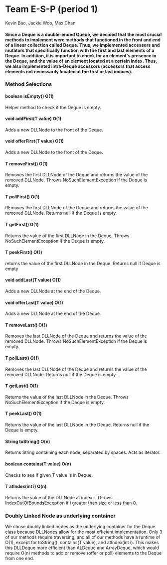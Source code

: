 # Team  E-S-P (period 1)
Kevin Bao,
Jackie Woo,
Max Chan

#### Since a Deque is a double-ended Queue, we decided that the most crucial methods to implement were methods that functioned in the front and end of a linear collection called Deque. Thus, we implemented accessors and mutators that specifically function with the first and last elements of a Deque. In addition, it is important to check for an element's presence in the Deque, and the value of an element located at a certain index. Thus, we also implemented intra-Deque accessors (accessors that access elements not necessarily located at the first or last indices).  
### Method Selections
#### boolean isEmpty() O(1)
<t>Helper method to check if the Deque is empty.
#### void addFirst(T value) O(1)
<t>Adds a new DLLNode to the front of the Deque.
#### void offerFirst(T value) O(1)
<t>Adds a new DLLNode to the front of the Deque.
#### T removeFirst() O(1)
<t>Removes the first DLLNode of the Deque and returns the value of the removed DLLNode.
Throws NoSuchElementException if the Deque is empty.
#### T pollFirst() O(1)
<t>REmoves the first DLLNode of the Deque and returns the value of the removed DLLNode. Returns null if the Deque is empty.
#### T getFirst() O(1)
<t>Returns the value of the first DLLNode in the Deque.
Throws NoSuchElementException if the Deque is empty.
#### T peekFirst() O(1)
<t> returns the value of the first DLLNode in the Deque. Returns null if Deque is empty
#### void addLast(T value) O(1)
<t>Adds a new DLLNode at the end of the Deque.
#### void offerLast(T value) O(1)
<t>Adds a new DLLNode at the end of the Deque.
#### T removeLast() O(1)
<t>Removes the last DLLNode of the Deque and returns the value of the removed DLLNode. 
Throws NoSuchElementException if the Deque is empty.
#### T pollLast() O(1)
<t>Removes the last DLLNode of the Deque and returns the value of the removed DLLNode. Returns null if the Deque is empty.
#### T getLast() O(1)
<t>Returns the value of the last DLLNode in the Deque.
Throws NoSuchElementException if the Deque is empty.
#### T peekLast() O(1)
<t>Returns the value of the last DLLNode in the Deque. Returns null if the Deque is empty.
#### String toString() O(n) 
<t>Returns String containing each node, separated by spaces.  Acts as iterator.
#### boolean contains(T value) O(n)
<t>Checks to see if given T value is in Deque.
#### T atIndex(int i) O(n)
<t>Returns the value of the DLLNode at index i.
Throws IndexOutOfBoundsException if i greater than size or less than 0.

### Doubly Linked Node as underlying container
We chose doubly linked nodes as the underlying container for the Deque class because DLLNodes allow for the most efficient implementation. Only 3 of our methods require traversing, and all of our methods have a runtime of O(1), except for toString(), contains(T value), and atIndex(int i). This makes this DLLDeque more efficient than ALDeque and ArrayDeque, which would require O(n) methods to add or remove (offer or poll)  elements to the Deque from one end.
